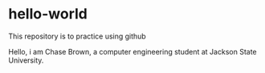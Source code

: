 # hello-world
This repository is to practice using github

Hello, i am Chase Brown, a computer engineering student at Jackson State University.
